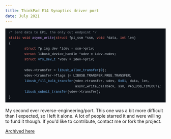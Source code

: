 ```yaml
---
title: ThinkPad E14 Synaptics driver port
date: July 2021
---
```


![libusb code](assets/images/e14ports.png "libusb code")

My second ever reverse-engineering/port. This one was a bit more difficult than I expected, so I left it alone. A lot of people starred it and were willing to fund it though. If you'd like to contribute, contact me or fork the project.

[Archived here](https://github.com/4f77616973/ThinkPad-E14-fingerprint)